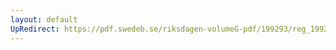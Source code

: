 ```yaml
---
layout: default
UpRedirect: https://pdf.swedeb.se/riksdagen-volumeG-pdf/199293/reg_199293/reg_199293_0051.pdf
---
```

